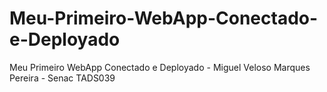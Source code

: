 # Meu-Primeiro-WebApp-Conectado-e-Deployado
Meu Primeiro WebApp Conectado e Deployado - Miguel Veloso Marques Pereira - Senac TADS039
